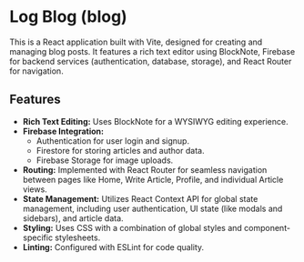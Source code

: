 # Log Blog (blog)

This is a React application built with Vite, designed for creating and managing blog posts. It features a rich text editor using BlockNote, Firebase for backend services (authentication, database, storage), and React Router for navigation.

## Features

* **Rich Text Editing:** Uses BlockNote for a WYSIWYG editing experience.
* **Firebase Integration:**
    * Authentication for user login and signup.
    * Firestore for storing articles and author data.
    * Firebase Storage for image uploads.
* **Routing:** Implemented with React Router for seamless navigation between pages like Home, Write Article, Profile, and individual Article views.
* **State Management:** Utilizes React Context API for global state management, including user authentication, UI state (like modals and sidebars), and article data.
* **Styling:** Uses CSS with a combination of global styles and component-specific stylesheets.
* **Linting:** Configured with ESLint for code quality.





